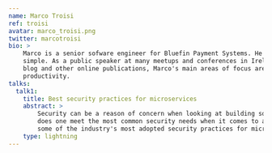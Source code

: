 ```yaml
---
name: Marco Troisi
ref: troisi
avatar: marco_troisi.png
twitter: marcotroisi
bio: >
    Marco is a senior sofware engineer for Bluefin Payment Systems. He cares deeply about good design and keeping things
    simple. As a public speaker at many meetups and conferences in Ireland, where he lives, and as a writer for his own
    blog and other online publications, Marco's main areas of focus are software development/architecture and
    productivity.
talks:
  talk1:
    title: Best security practices for microservices
    abstract: >
        Security can be a reason of concern when looking at building software with a microservices architecture. How
        does one meet the most common security needs when it comes to a microservices architecture? Here's a survey of
        some of the industry's most adopted security practices for microservices and distributed architectures. 
    type: lightning
---
```

